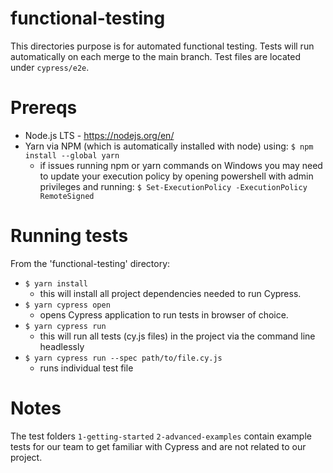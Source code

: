 # functional-testing
This directories purpose is for automated functional testing. Tests will run automatically on each merge to the main branch. 
Test files are located under `cypress/e2e`.

# Prereqs
- Node.js LTS - https://nodejs.org/en/
- Yarn via NPM (which is automatically installed with node) using: `$ npm install --global yarn`
    - if issues running npm or yarn commands on Windows you may need to update your execution policy by opening powershell with
      admin privileges and running: `$ Set-ExecutionPolicy -ExecutionPolicy RemoteSigned`

# Running tests
From the 'functional-testing' directory:
- `$ yarn install`
    - this will install all project dependencies needed to run Cypress.
- `$ yarn cypress open`
    - opens Cypress application to run tests in browser of choice.
- `$ yarn cypress run`
    - this will run all tests (cy.js files) in the project via the command line headlessly
- `$ yarn cypress run --spec path/to/file.cy.js`
    - runs individual test file

# Notes
The test folders `1-getting-started` `2-advanced-examples` contain example tests for our team to get familiar with Cypress and are not 
related to our project.


